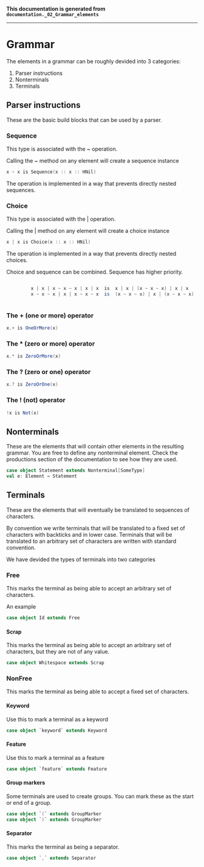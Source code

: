 **This documentation is generated from `documentation._02_Grammar_elements`**

---
# Grammar

The elements in a grammar can be roughly devided into 3 categories:

1. Parser instructions
2. Nonterminals
3. Terminals
 
## Parser instructions

These are the basic build blocks that can be used by a parser.
 
### Sequence

This type is associated with the ~ operation.
 
Calling the ~ method on any element will create a sequence instance
```scala
x ~ x is Sequence(x :: x :: HNil)
```
The operation is implemented in a way that prevents directly nested sequences.
 
### Choice

This type is associated with the | operation.
 
Calling the | method on any element will create a choice instance
```scala
x | x is Choice(x :: x :: HNil)

```
The operation is implemented in a way that prevents directly nested choices.
 
Choice and sequence can be combined. Sequence has higher priority.
```scala

         x | x | x ~ x ~ x | x | x  is  x | x | (x ~ x ~ x) | x | x
         x ~ x ~ x | x | x ~ x ~ x  is  (x ~ x ~ x) | x | (x ~ x ~ x)
      
```
### The + (one or more) operator
```scala
x.+ is OneOrMore(x)
```
### The * (zero or more) operator
```scala
x.* is ZeroOrMore(x)
```
### The ? (zero or one) operator
```scala
x.? is ZeroOrOne(x)
```
### The ! (not) operator
```scala
!x is Not(x)
```
## Nonterminals

These are the elements that will contain other elements in the resulting grammar. You
are free to define any nonterminal element. Check the productions section of the
documentation to see how they are used.
 
```scala
case object Statement extends Nonterminal[SomeType]
val e: Element = Statement
```
## Terminals

These are the elements that will eventually be translated to sequences of characters.

By convention we write terminals that will be translated to a fixed set of characters
with backticks and in lower case. Terminals that will be translated to an arbitrary
set of characters are written with standard convention.

We have devided the types of terminals into two categories
 
### Free

This marks the terminal as being able to accept an arbitrary set of characters.
 
An example
```scala
case object Id extends Free
```
#### Scrap

This marks the terminal as being able to accept an arbitrary set of characters, but
they are not of any value.
 
```scala
case object Whitespace extends Scrap
```
### NonFree

This marks the terminal as being able to accept a fixed set of characters.
 
#### Keyword

Use this to mark a terminal as a keyword
 
```scala
case object `keyword` extends Keyword
```
#### Feature

Use this to mark a terminal as a feature
 
```scala
case object `feature` extends Feature
```
#### Group markers

Some terminals are used to create groups. You can mark these as the start or end of a
group.
 
```scala
case object `(` extends GroupMarker
case object `)` extends GroupMarker
```
#### Separator

This marks the terminal as being a separator.
 
```scala
case object `,` extends Separator
```
